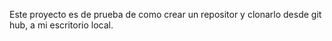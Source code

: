 Este proyecto es de prueba de como crear un repositor y clonarlo desde git hub, a mi escritorio local. 
